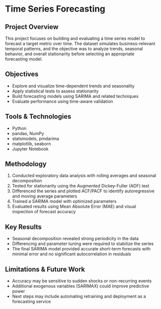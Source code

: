 # Time Series Forecasting

## Project Overview

This project focuses on building and evaluating a time series model to forecast a target metric over time. The dataset simulates business-relevant temporal patterns, and the objective was to analyze trends, seasonal behavior, and overall stationarity before selecting an appropriate forecasting model.

## Objectives

- Explore and visualize time-dependent trends and seasonality
- Apply statistical tests to assess stationarity
- Build forecasting models using SARIMA and related techniques
- Evaluate performance using time-aware validation

## Tools & Technologies

- Python  
- pandas, NumPy  
- statsmodels, pmdarima  
- matplotlib, seaborn  
- Jupyter Notebook  

## Methodology

1. Conducted exploratory data analysis with rolling averages and seasonal decomposition  
2. Tested for stationarity using the Augmented Dickey-Fuller (ADF) test  
3. Differenced the series and plotted ACF/PACF to identify autoregressive and moving average parameters  
4. Trained a SARIMA model with optimized parameters  
5. Evaluated results using Mean Absolute Error (MAE) and visual inspection of forecast accuracy

## Key Results

- Seasonal decomposition revealed strong periodicity in the data  
- Differencing and parameter tuning were required to stabilize the series  
- The final SARIMA model provided accurate short-term forecasts with minimal error and no significant autocorrelation in residuals

## Limitations & Future Work

- Accuracy may be sensitive to sudden shocks or non-recurring events  
- Additional exogenous variables (SARIMAX) could improve predictive power  
- Next steps may include automating retraining and deployment as a forecasting service


